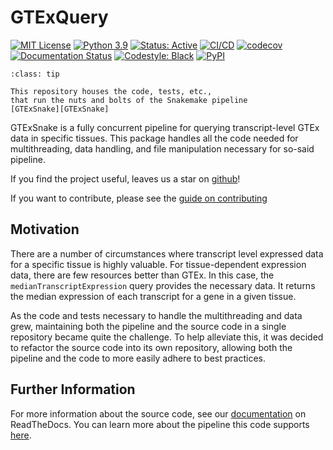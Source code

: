 # GTExQuery

[![MIT License](https://img.shields.io/badge/License-MIT-blue.svg)](https://opensource.org/licenses/MIT)
[![Python 3.9](https://img.shields.io/badge/Python-3.9-brightgreen.svg)](https://docs.python.org/3/whatsnew/3.9.html)
[![Status: Active](https://www.repostatus.org/badges/latest/active.svg)](https://www.repostatus.org/#active)
[![CI/CD](https://github.com/IMS-Bio2Core-Facility/GTExQuery/actions/workflows/main.yml/badge.svg)](https://github.com/IMS-Bio2Core-Facility/GTExQuery/actions/workflows/main.yml)
[![codecov](https://codecov.io/gh/IMS-Bio2Core-Facility/GTExQuery/branch/main/graph/badge.svg?token=L56T1KFL1J)](https://codecov.io/gh/IMS-Bio2Core-Facility/GTExQuery)
[![Documentation Status](https://readthedocs.org/projects/gtexquery/badge/?version=latest)](https://gtexquery.readthedocs.io/en/latest/)
[![Codestyle: Black](https://img.shields.io/badge/code%20style-black-000000.svg)](https://github.com/psf/black)
[![PyPI](https://img.shields.io/pypi/v/gtexquery)](https://pypi.org/project/gtexquery/)

```{admonition} For use with GTExSnake
:class: tip

This repository houses the code, tests, etc.,
that run the nuts and bolts of the Snakemake pipeline
[GTExSnake][GTExSnake]
```

GTExSnake is a fully concurrent pipeline for querying
transcript-level GTEx data in specific tissues.
This package handles all the code needed for
multithreading,
data handling,
and file manipulation necessary for so-said pipeline.

If you find the project useful,
leaves us a star on [github][stars]!

If you want to contribute,
please see the [guide on contributing](contributing.md)

## Motivation

There are a number of circumstances where transcript level expressed data for a
specific tissue is highly valuable.
For tissue-dependent expression data,
there are few resources better than GTEx.
In this case, the `medianTranscriptExpression` query provides the necessary data.
It returns the median expression of each transcript for a gene in a given tissue.

As the code and tests necessary to handle the multithreading and data grew,
maintaining both the pipeline and the source code in a single repository
became quite the challenge.
To help alleviate this,
it was decided to refactor the source code into its own repository,
allowing both the pipeline and the code to more easily adhere to best practices.

## Further Information

For more information about the source code,
see our [documentation][docs] on ReadTheDocs.
You can learn more about the pipeline this code supports [here][GTExSnake].

[GTExSnake]: https://github.com/IMS-Bio2Core-Facility/GTExSnake "GTExSnake Snakemake Pipeline"
[stars]: https://github.com/IMS-Bio2Core-Facility/GTExQuery/stargazers "Stargazers"
[docs]: https://gtexquery.readthedocs.io/en/latest/ "Package Documentation"

